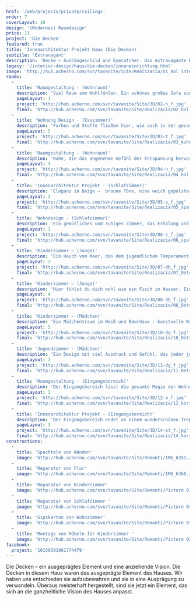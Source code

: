 ```yaml
---
href: '/web/projects/private/ceilings'
order: 7
coverLayout: 18
design: '(Modernes) Raumdesign'
price: 13
project: 'Die Decken'
featured: true
title: 'Innenarchitektur Projekt Haus (Die Decken)'
subtitle: 'Extravagant'
description: 'Decke – Aushängeschild und Eyecatcher. Das extravagante Deckendesign haben wir bewusst übernommen um es als Grundlagenelement für unser einzigartiges Raumkonzept wirken zu lassen.'
legacy: '/interior-design/haus/die-decken/inneneinrichtung.html'
image: 'http://hub.acherno.com/svn/tavanite/Site/Realizacia/01_hol_interior_3_cropped.jpg'
rooms:
  -
    title: 'Raumgestaltung - (Wohnraum)'
    description: 'Viel Raum zum Wohlfühlen. Ein schönes großes Sofa zum Entspannen, weiche Wandfarben, Bamboo-Tapeten und einen künstlichen Kamin. Große Fenster, die den Raum mit Licht fluten. Ein warmes Orange in Kombination mit vielen beige Nuancen.'
    pageLayout: 1
    project: 'http://hub.acherno.com/svn/tavanite/Site/3D/02-h_f.jpg'
    final: 'http://hub.acherno.com/svn/tavanite/Site/Realizacia/02_hol_interior_2-Edit-2.jpg'
  -
    title: 'Wohnung Design - (Esszimmer)'
    description: 'Farben und Stoffe fließen hier, wie auch in der gesamten Wohnung, ineinander. Der große runde markante Esstisch bildet die Mitte des Esszimmers. Stühle und Schränke für alles Notwendige sind rund herum platziert. Eine Anrichte bietet zusätzlich Platz für Ihre Tafel. Deckenhohe Schränke haben sich als der ideale Aufbewahrungsort für die großen Dinge rund ums Essen und Trinken bewährt. Die Küche ist mit dem Esszimmer verbunden, bleibt aber diskret vom Wohnzimmer und Flur verborgen. Die vielen Fenster sorgen für eine helle Grundstimmung in der Küche. So eine gemütliche Umgebung verleitet zum Kochen und geselligen Zusammensein im Kreise der Familie.'
    pageLayout: 5
    project: 'http://hub.acherno.com/svn/tavanite/Site/3D/03-t_f.jpg'
    final: 'http://hub.acherno.com/svn/tavanite/Site/Realizacia/03_kuhnia_2.jpg'
  -
    title: 'Raumgestaltung - (Wohnraum)'
    description: 'Ruhe, die das angenehme Gefühl der Entspannung hervorruft. Eine großzügige Wohnlandschaft, mit ausreichend Platz für jeden. Naturfaser Bamboo-Tapeten, die das Lachen der Besucher konservieren. '
    pageLayout: 4
    project: 'http://hub.acherno.com/svn/tavanite/Site/3D/04-h_f.jpg'
    final: 'http://hub.acherno.com/svn/tavanite/Site/Realizacia/04_hol_interior_1_cropped.jpg'
  -
    title: 'Innenarchitektur Projekt - (Schlafzimmer)'
    description: 'Eleganz in Beige –  braune Töne, eine weich gepolstertes Rückenteil und ein in Bronze erstrahlendes Glas lassen das Schlafzimmer in einem  wunderschönen Licht erscheinen.'
    pageLayout: 3
    project: 'http://hub.acherno.com/svn/tavanite/Site/3D/05-s_f.jpg'
    final: 'http://hub.acherno.com/svn/tavanite/Site/Realizacia/05_spalnia_3_crop.jpg'
  -
    title: 'Wohndesign - (Schlafzimmer)'
    description: 'Ein gemütliches und ruhiges Zimmer, das Erholung und zeitgemäßes Design in sich vereint.'
    pageLayout: 1
    project: 'http://hub.acherno.com/svn/tavanite/Site/3D/06-s_f.jpg'
    final: 'http://hub.acherno.com/svn/tavanite/Site/Realizacia/06_spalnia_2.jpg'
  -
    title: 'Kinderzimmer – (Junge)'
    description: 'Ein Hauch vom Meer, das dem jugendlichen Temperament entspricht. Ein Design, das dir das Gefühl gibt am Strand zu sein – viel Wasser, Palmen und Surfen auf den größten Wellen.'
    pageLayout: 3
    project: 'http://hub.acherno.com/svn/tavanite/Site/3D/07-db_f.jpg'
    final: 'http://hub.acherno.com/svn/tavanite/Site/Realizacia/07_Detska_staq_2_interior_4.jpg'
  -
    title: 'Kinderzimmer – (Junge)'
    description: 'Hier fühlst du dich wohl wie ein Fisch im Wasser. Ein Ort der Erholung im nautischen Look, ohne die lästige Reise von Tausende Kilometer bis zum Ozean. '
    pageLayout: 4
    project: 'http://hub.acherno.com/svn/tavanite/Site/3D/08-db_f.jpg'
    final: 'http://hub.acherno.com/svn/tavanite/Site/Realizacia/08_Detska_staq_2_interior_3.jpg'
  -
    title: 'Kinderzimmer - (Mädchen)'
    description: 'Ein Mädchentraum im Weiß und Beurdaux - kunstvolle Wandelemente und kräftige Wandfarben in Bordo.'
    pageLayout: 5
    project: 'http://hub.acherno.com/svn/tavanite/Site/3D/10-dg_f.jpg'
    final: 'http://hub.acherno.com/svn/tavanite/Site/Realizacia/10_Detska_staq_interior_2_cropped.jpg'
  -
    title: 'Jugendzimmer - (Mädchen)'
    description: 'Ein Design mit viel Ausdruck und Gefühl, das jeder jungen Dame schmeichelt. '
    pageLayout: 3
    project: 'http://hub.acherno.com/svn/tavanite/Site/3D/11-dg_f.jpg'
    final: 'http://hub.acherno.com/svn/tavanite/Site/Realizacia/11_Detska_staq_interior_1.jpg'
  -
    title: 'Raumgestaltung - (Eingangsbereich)'
    description: 'Der Eingangsbereich lässt die gesamte Magie der Wohnung erahnen'
    pageLayout: 1
    project: 'http://hub.acherno.com/svn/tavanite/Site/3D/12-a_f.jpg'
    final: 'http://hub.acherno.com/svn/tavanite/Site/Realizacia/12_koridor_crop.jpg'
  -
    title: 'Innenarchitektur Projekt - (Eingangsbereich)'
    description: 'Der Eingangsbereich endet an einem wunderschönen Treppenhaus in Cappuccino. Der Blick fällt auf die extravagant gestaltete Decke und auf die interessanten Wandornamente.'
    pageLayout: 3
    project: 'http://hub.acherno.com/svn/tavanite/Site/3D/14-st_f.jpg'
    final: 'http://hub.acherno.com/svn/tavanite/Site/Realizacia/14_koridor.jpg'
constructions:
  - 
    title: 'Spachteln von Wänden'
    image: 'http://hub.acherno.com/svn/tavanite/Site/Remonti/IMG_6351.JPG'
  - 
    title: 'Reparatur von Flur'
    image: 'http://hub.acherno.com/svn/tavanite/Site/Remonti/IMG_6368.JPG'
  - 
    title: 'Reparatur von Kinderzimmer'
    image: 'http://hub.acherno.com/svn/tavanite/Site/Remonti/Picture 016.jpg'
  - 
    title: 'Reparatur von Schlafzimmer '
    image: 'http://hub.acherno.com/svn/tavanite/Site/Remonti/Picture 025.jpg'
  - 
    title: 'Gipskarton von Wohnzimmer'
    image: 'http://hub.acherno.com/svn/tavanite/Site/Remonti/Picture 034.jpg'
  - 
    title: 'Montage von Möbeln für Kinderzimmer '
    image: 'http://hub.acherno.com/svn/tavanite/Site/Remonti/Picture 022.jpg'
facebook:
  project: '10150591961774479'
---
```

Die Decken – ein ausgeprägtes Element und eine anziehende Vision. Die Decken in diesem Haus waren das ausgeprägte Element des Hauses. Wir haben uns entschieden sie aufzubewahren und sie in eine Ausprägung zu verwandeln. Überaus meisterhaft hergestellt, sind sie jetzt ein Element, das sich an die ganzheitliche Vision des Hauses anpasst.